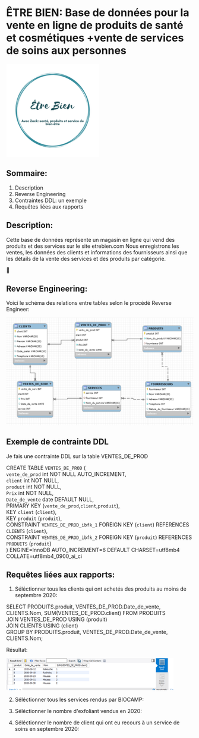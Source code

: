 # ÊTRE BIEN: Base de données pour la vente en ligne de produits de santé et cosmétiques +vente de services de soins aux personnes

<img src="https://github.com/CollegeBoreal/INF1006-202-20A-01/blob/master/3.DDL-DCL/300115140/images/Eblogo.png" width="250">

## Sommaire:

  1. Description
  2. Reverse Engineering
  3. Contraintes DDL: un exemple
  4. Requêtes liées aux rapports


## Description:

Cette base de données représente un magasin en ligne qui vend des produits et des services sur le site etrebien.com 
Nous enregistrons les ventes, les données des clients et informations des fournisseurs ainsi que les détails de la vente des services et des produits par catégorie.


:whale:

## Reverse Engineering:

Voici le schéma des relations entre tables selon le procédé Reverse Engineer:



![image](images/eng17.PNG) 

## Exemple de contrainte DDL

Je fais une contrainte DDL sur la table VENTES_DE_PROD

CREATE TABLE `VENTES_DE_PROD` (  
  `vente_de_prod` int NOT NULL AUTO_INCREMENT,  
  `client` int NOT NULL,  
  `produit` int NOT NULL,  
  `Prix` int NOT NULL,  
  `Date_de_vente` date DEFAULT NULL,  
  PRIMARY KEY (`vente_de_prod`,`client`,`produit`),   
  KEY `client` (`client`),  
  KEY `produit` (`produit`),   
  CONSTRAINT `VENTES_DE_PROD_ibfk_1` FOREIGN KEY (`client`) REFERENCES `CLIENTS` (`client`),  
  CONSTRAINT `VENTES_DE_PROD_ibfk_2` FOREIGN KEY (`produit`) REFERENCES `PRODUITS` (`produit`)   
) ENGINE=InnoDB AUTO_INCREMENT=6 DEFAULT CHARSET=utf8mb4 COLLATE=utf8mb4_0900_ai_ci  


## Requêtes liées aux rapports:

1. Séléctionner tous les clients qui ont achetés des produits au moins de septembre 2020:

SELECT PRODUITS.produit, VENTES_DE_PROD.Date_de_vente, CLIENTS.Nom, SUM(VENTES_DE_PROD.client) FROM PRODUITS  
JOIN VENTES_DE_PROD USING (produit)  
JOIN CLIENTS USING (client)  
GROUP BY PRODUITS.produit, VENTES_DE_PROD.Date_de_vente, CLIENTS.Nom;  

Résultat:

<img src="https://github.com/CollegeBoreal/INF1006-202-20A-01/blob/master/3.DDL-DCL/300115140/images/req1.PNG" width="450">


2. Séléctionner tous les services rendus par BIOCAMP:



3. Séléctionner le nombre d'exfoliant vendus en 2020:



4. Séléctionner le nombre de client qui ont eu recours à un service de soins en septembre 2020:








